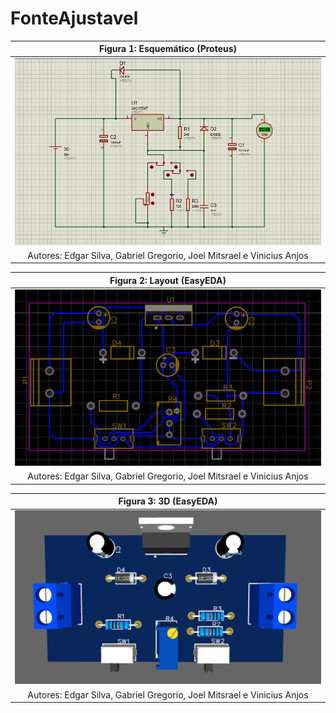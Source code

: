 # FonteAjustavel

|Figura 1: Esquemático (Proteus)|
|:-----:|
|![Esquematico](https://github.com/gbss31/FonteAjustavel/blob/main/Esquematico.PNG)|
|Autores: Edgar Silva, Gabriel Gregorio, Joel Mitsrael e Vinicius Anjos|



|Figura 2: Layout (EasyEDA)|
|:-----:|
|![Layout](https://github.com/gbss31/FonteAjustavel/blob/main/Layout.PNG)|
|Autores: Edgar Silva, Gabriel Gregorio, Joel Mitsrael e Vinicius Anjos|


|Figura 3: 3D (EasyEDA)|
|:-----:|
|![3D](https://github.com/gbss31/FonteAjustavel/blob/main/3D.PNG)|
|Autores: Edgar Silva, Gabriel Gregorio, Joel Mitsrael e Vinicius Anjos|
